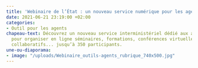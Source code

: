```yaml
---
title: 'Webinaire de l’État : un nouveau service numérique pour les agents'
date: 2021-06-21 23:19:00 +02:00
categories:
- Outil pour les agents
chapeau-text: Découvrez un nouveau service interministériel dédié aux agents de l’État
  pour organiser en ligne séminaires, formations, conférences virtuelles, ateliers
  collaboratifs... jusqu’à 350 participants.
une-ou-diaporama:
- image: "/uploads/Webinaire_outils-agents_rubrique_740x500.jpg"
---
```


<div class="lien-important"><p><a href="/espace-presse/transport-dot-data-dot-gouv-dot-fr-lopen-date-au-service-de-tous-les-voyageurs-de-france/>Lire la suite dans notre espace presse</a></p></div>